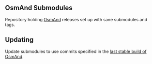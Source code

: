## OsmAnd Submodules

Repository holding [OsmAnd](https://github.com/osmandapp) releases set up with sane submodules and tags.

## Updating

Update submodules to use commits specified in the [last stable build of OsmAnd](http://builder.osmand.net:8080/view/OsmAnd%20Builds/job/Osmand-release/lastStableBuild/tagBuild/).
